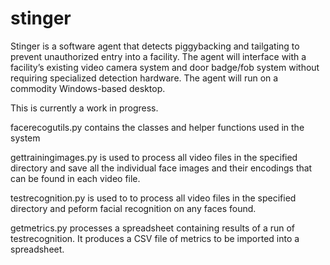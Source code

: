 # stinger

Stinger is a software agent that detects piggybacking and tailgating to prevent unauthorized entry into a facility. The agent will interface with a facility’s existing video camera system and door badge/fob system without requiring specialized detection hardware.  The agent will run on a commodity Windows-based desktop.

This is currently a work in progress.

facerecogutils.py contains the classes and helper functions used in the system

gettrainingimages.py is used to process all video files in the specified directory and save all the individual face images and their encodings that can be found in each video file.

testrecognition.py is used to to process all video files in the specified directory and peform facial recognition on any faces found.

getmetrics.py processes a spreadsheet containing results of a run of testrecognition.  It produces a CSV file of metrics to be imported into a spreadsheet.

